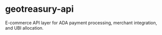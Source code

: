# geotreasury-api
E-commerce API layer for ADA payment processing, merchant integration, and UBI allocation.
